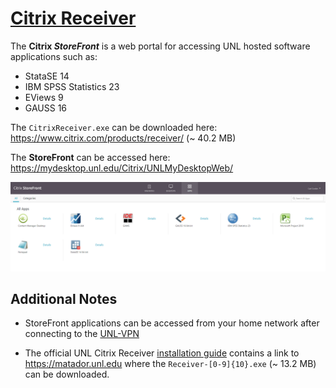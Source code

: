 # [Citrix Receiver](https://en.wikipedia.org/wiki/Citrix_Receiver)

The **Citrix *StoreFront*** is a web portal for accessing UNL hosted software applications such as:

* StataSE 14
* IBM SPSS Statistics 23
* EViews 9
* GAUSS 16

The `CitrixReceiver.exe` can be downloaded here: https://www.citrix.com/products/receiver/ (~ 40.2 MB)

The **StoreFront** can be accessed here: https://mydesktop.unl.edu/Citrix/UNLMyDesktopWeb/

![store-front](https://github.com/Infinite-Actuary/Citrix-Receiver/blob/master/images/StoreFront.PNG)

## Additional Notes 

* StoreFront applications can be accessed from your home network after connecting to the [UNL-VPN](https://github.com/Infinite-Actuary/UNL-VPN)

* The official UNL Citrix Receiver [installation guide](https://cba.unl.edu/it-services/tutorials/documents/CitrixReceiverInstallation.pdf) contains a link to https://matador.unl.edu where the `Receiver-[0-9]{10}.exe` (~ 13.2 MB) can be downloaded.
